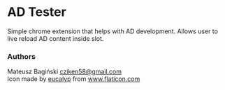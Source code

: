 # AD Tester
Simple chrome extension that helps with AD development. Allows user to live reload AD content inside slot.

### Authors
Mateusz Bagiński <cziken58@gmail.com> <br />
Icon made by [eucalyp](https://www.flaticon.com/authors/eucalyp) from www.flaticon.com
